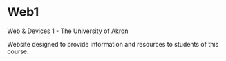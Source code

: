 Web1
====

Web &amp; Devices 1 - The University of Akron

Website designed to provide information and resources to students of this course.
